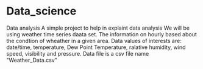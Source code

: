 # Data_science
Data analysis
A simple project to help in explaint data analysis
We will be using weather time series daata set.
The information on hourly based about the condtion of wheather in a given area.
Data values of interests are: date/time, temperature, Dew Point Temperature, ralative humidity, wind speed, visibility and pressure.
Data file is a csv file name "Weather_Data.csv"
